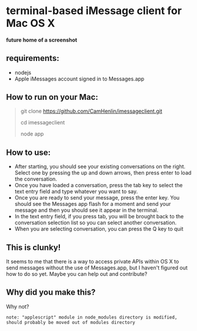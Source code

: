 # terminal-based iMessage client for Mac OS X

#### future home of a screenshot

## requirements:
- nodejs
- Apple iMessages account signed in to Messages.app

## How to run on your Mac:
> git clone https://github.com/CamHenlin/imessageclient.git
>
> cd imessageclient
>
> node app
>

## How to use:
- After starting, you should see your existing conversations on the right. Select one by pressing the up and down arrows, then press enter to load the conversation.
- Once you have loaded a conversation, press the tab key to select the text entry field and type whatever you want to say.
- Once you are ready to send your message, press the enter key. You should see the Messages app flash for a moment and send your message and then you should see it appear in the terminal.
- In the text entry field, if you press tab, you will be brought back to the conversation selection list so you can select another conversation.
- When you are selecting conversation, you can press the Q key to quit

## This is clunky!
It seems to me that there is a way to access private APIs within OS X to send messages without the use of Messages.app, but I haven't figured out how to do so yet. Maybe you can help out and contribute?

## Why did you make this?
Why not?


`note: "applescript" module in node_modules directory is modified, should probably be moved out of modules directory`